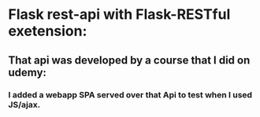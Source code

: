 #  Flask rest-api with Flask-RESTful exetension:

## That api was developed by a course that I did on udemy: 

### I added a webapp SPA served over that Api to test when I used JS/ajax.  
   
